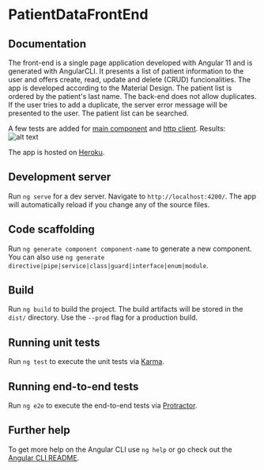 # PatientDataFrontEnd
## Documentation
The front-end is a single page application developed with Angular 11 and is generated with AngularCLI. It presents a list of patient information to the user and offers create, read, update and delete (CRUD) funcionalities. The app is developed according to the Material Design. The patient list is ordered by the patient's last name. The back-end does not allow duplicates. If the user tries to add a duplicate, the server error message will be presented to the user. The patient list can be searched.

A few tests are added for [main component](src/app/app.component.spec.ts) and [http client](src/app/patients.service.spec.ts).
Results: ![alt text](https://i.imgur.com/alG15cc.png)

The app is hosted on [Heroku](https://patient-data-frontend.herokuapp.com/).


## Development server

Run `ng serve` for a dev server. Navigate to `http://localhost:4200/`. The app will automatically reload if you change any of the source files.

## Code scaffolding

Run `ng generate component component-name` to generate a new component. You can also use `ng generate directive|pipe|service|class|guard|interface|enum|module`.

## Build

Run `ng build` to build the project. The build artifacts will be stored in the `dist/` directory. Use the `--prod` flag for a production build.

## Running unit tests

Run `ng test` to execute the unit tests via [Karma](https://karma-runner.github.io).

## Running end-to-end tests

Run `ng e2e` to execute the end-to-end tests via [Protractor](http://www.protractortest.org/).

## Further help

To get more help on the Angular CLI use `ng help` or go check out the [Angular CLI README](https://github.com/angular/angular-cli/blob/master/README.md).
